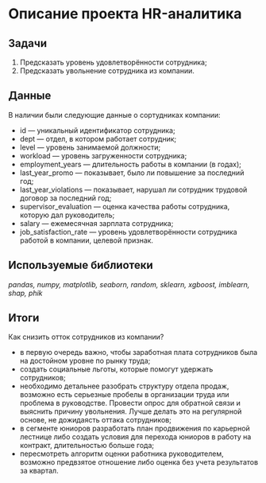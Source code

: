 # Описание проекта HR-аналитика
## Задачи
1. Предсказать уровень удовлетворённости сотрудника;
2. Предсказать увольнение сотрудника из компании.

## Данные
В наличии были следующие данные о сортудниках компании:
- id — уникальный идентификатор сотрудника;
- dept — отдел, в котором работает сотрудник;
- level — уровень занимаемой должности;
- workload — уровень загруженности сотрудника;
- employment_years — длительность работы в компании (в годах);
- last_year_promo — показывает, было ли повышение за последний год;
- last_year_violations — показывает, нарушал ли сотрудник трудовой договор за последний год;
- supervisor_evaluation — оценка качества работы сотрудника, которую дал руководитель;
- salary — ежемесячная зарплата сотрудника;
- job_satisfaction_rate — уровень удовлетворённости сотрудника работой в компании, целевой признак.

## Используемые библиотеки
*pandas, numpy, matplotlib, seaborn, random, sklearn, xgboost, imblearn, shap, phik*

## Итоги
Как снизить отток сотрудников из компании?
- в первую очередь важно, чтобы заработная плата сотрудников была на достойном уровне по рынку труда;
- создать социальные льготы, которые помогут удержать сотрудников;
- необходимо детальнее разобрать структуру отдела продаж, возможно есть серьезные пробелы в организации труда или проблема в руководстве. Провести опрос для обратной связи и выяснить причину увольнения. Лучше делать это на регулярной основе, не дожидаясть оттака сотрудников;
- в сегменте юниоров разработать план продвижения по карьерной лестнице либо создать условия для перехода юниоров в работу на контракт, длительностью больше года;
- пересмотреть алгоритм оценки работника руководителем, возможно предвзятое отношение либо оценка без учета результатов за квартал.
